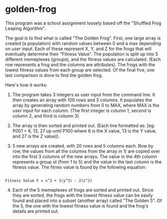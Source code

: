 # golden-frog

This program was a school assignment loosely based off the "Shuffled Frog Leaping Algorithm". 

The goal is to find what is called "The Golden Frog". First, one large array is created (a population) with random values between 0 and a max depending on user input. Each of these represent X, Y, and Z for the frogs that will eventually determine their "Fitness Value". The population is split up into 5 different memeplexes (groups), and the fitness values are calculated. (Each row represents a frog and the columns are attributes). The frogs with the lowest fitness values from each group are selected. Of the final five, one last comparison is done to find the golden frog. 

Here's how it works:

1. The program takes 3 integers as user input from the command line. It then creates an array with 100 rows and 3 columns. It populates the array by generating random numbers from 0 to MAX, where MAX is the user input for each column. (The first integer is column 1, second is column 2, and third is column 3). 

2. The array is then sorted and printed out. (Each line formatted as: [eg: P001 = 6, 13, 27 up until P100 where 6 is the X value, 13 is the Y value, and 27 is the Z value]).

3. 5 new arrays are created, with 20 rows and 5 columns each. Row by row, the values from all the columns from the array in 1) are copied over into the first 3 columns of the new arrays. The value in the 4th column represents a group id (from 1 to 5) and the value in the last column is the fitness value. The fitnes value is found by the following equation:

```

Fitness Value F = x^2 + 3(y^3) - 2(z^2)

```

4. Each of the 5 memeplexes of frogs are sorted and printed out. Since they are sorted, the frogs with the lowest fitness value can be easily found and placed into a subset (another array) called "The Golden 5". Of the 5, the one with the lowest fitness value is found and the frog's details are printed out.
